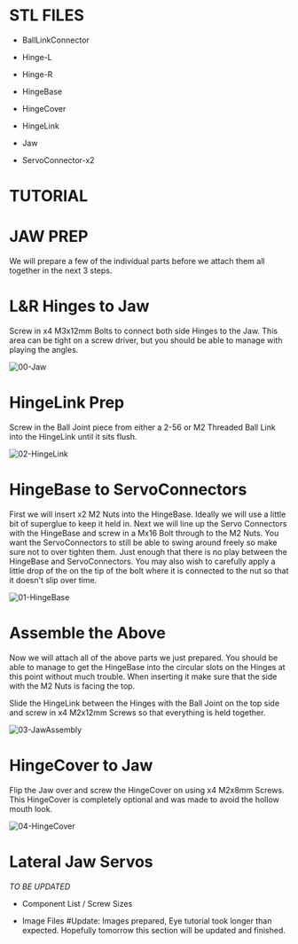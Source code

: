 STL FILES
=

- BallLinkConnector

- Hinge-L

- Hinge-R

- HingeBase

- HingeCover

- HingeLink

- Jaw

- ServoConnector-x2

TUTORIAL
= 

JAW PREP
=

We will prepare a few of the individual parts before we attach them all together in the next 3 steps.

L&R Hinges to Jaw
=
Screw in x4 M3x12mm Bolts to connect both side Hinges to the Jaw. This area can be tight on a screw driver, but you should be able to manage with playing the angles.

![00-Jaw](https://user-images.githubusercontent.com/81597534/183467555-c32bcf38-1af8-4a53-9acc-6a3016f88edb.png)

HingeLink Prep
=
Screw in the Ball Joint piece from either a 2-56 or M2 Threaded Ball Link into the HingeLink until it sits flush.

![02-HingeLink](https://user-images.githubusercontent.com/81597534/183464797-c5dd10a6-6462-44e6-ba61-9668360c5049.png)

HingeBase to ServoConnectors
=

First we will insert x2 M2 Nuts into the HingeBase. Ideally we will use a little bit of superglue to keep it held in. Next we will line up the Servo Connectors with the HingeBase and screw in a Mx16 Bolt through to the M2 Nuts. You want the ServoConnectors to still be able to swing around freely so make sure not to over tighten them. Just enough that there is no play between the HingeBase and ServoConnectors. You may also wish to carefully apply a little drop of the on the tip of the bolt where it is connected to the nut so that it doesn't slip over time.

![01-HingeBase](https://user-images.githubusercontent.com/81597534/183464934-72e2ff89-d336-4fad-b290-4da92b07d21c.png)

Assemble the Above
=

Now we will attach all of the above parts we just prepared. You should be able to manage to get the HingeBase into the circular slots on the Hinges at this point without much trouble. When inserting it make sure that the side with the M2 Nuts is facing the top. 

Slide the HingeLink between the Hinges with the Ball Joint on the top side and screw in x4 M2x12mm Screws so that everything is held together.

![03-JawAssembly](https://user-images.githubusercontent.com/81597534/183468667-86383bc4-b10d-4aaf-98a6-1dcafb92843e.png)


HingeCover to Jaw
= 

Flip the Jaw over and screw the HingeCover on using x4 M2x8mm Screws. This HingeCover is completely optional and was made to avoid the hollow mouth look.

![04-HingeCover](https://user-images.githubusercontent.com/81597534/183470158-0fed6902-6afb-44f3-854e-95c16b9e5881.png)

Lateral Jaw Servos
=





*TO BE UPDATED*

- Component List / Screw Sizes

- Image Files #Update: Images prepared, Eye tutorial took longer than expected. Hopefully tomorrow this section will be updated and finished. 
